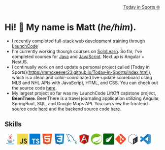 <p align="right">
    <a href="https://mmckeever23.github.io/Today-in-Sports/index.html">Today in Sports 🌐</a>
</p>

# Hi! 👋 My name is Matt (*he/him*). 

- I recently completed [full-stack web development training](https://www.launchcode.org/assets/LC101_Syllabus-93bea34c8b5ae811b9b4c3f3d7f59d47c51e8bb5640d6f7b8c7a7f5b2b23514e.pdf) through [LaunchCode](https://www.launchcode.org/)
- I'm currently working thourgh courses on [SoloLearn](https://www.sololearn.com/). So far, I've completed courses for [Java](https://www.sololearn.com/certificates/CT-FNOAUWOG) and [JavaScript](https://www.sololearn.com/certificates/CT-DM2O21MY). Next up is Angular + NestJS.
- I continually work on and update a personal project called [Today in Sports}(https://mmckeever23.github.io/Today-in-Sports/index.html), which is a clean and color-coordinated live-update scoreboard using MLB and NHL APIs with JavaScript, HTML, and CSS. You can check out the source code [here](https://github.com/mmckeever23/Today-in-Sports).
- My largest project so far was my LaunchCode LiftOff capstone project, **BeenThere**. BeenThere is a travel journaling application utilizing Angular, SpringBoot, SQL, and Google Maps API. You can view the frontend source code [here](https://github.com/mmckeever23/beenthere-frontend) and the backend source code [here](https://github.com/mmckeever23/backend).

## Skills

<div>

<a title="Java" href="https://en.wikipedia.org/wiki/Java_(programming_language)" target="_blank" rel="noreferrer"><img src="/images/icons/java_original.svg" width="36" height="36" alt="Java" /></a>
<a title="JavaScript" href="https://en.wikipedia.org/wiki/JavaScript" target="_blank" rel="noreferrer"><img src="/images/icons/javascript_original.svg" width="36" height="36" alt="JavaScript" /></a>
<a title="TypeScript" href="https://en.wikipedia.org/wiki/TypeScript" target="_blank" rel="noreferrer"><img src="/images/icons/typescript_original.svg" width="36" height="36" alt="TypeScript" /></a>
<a title="HTML" href="https://en.wikipedia.org/wiki/HTML5" target="_blank" rel="noreferrer"><img src="/images/icons/html5_original.svg" width="36" height="36" alt="HTML" /></a>
<a title="CSS" href="https://en.wikipedia.org/wiki/CSS" target="_blank" rel="noreferrer"><img src="/images/icons/css3_original.svg" width="36" height="36" alt="CSS" /></a>
<a title="MySQL" href="https://en.wikipedia.org/wiki/MySQL" target="_blank" rel="noreferrer"><img src="/images/icons/mysql_original.svg" width="36" height="36" alt="MySQL" /></a>
<a title="Angular" href="https://en.wikipedia.org/wiki/Angular_(web_framework)" target="_blank" rel="noreferrer"><img src="/images/icons/angularjs_original.svg" width="36" height="36" alt="Angular" /></a>
<a title="Spring" href="https://en.wikipedia.org/wiki/Spring_Framework" target="_blank" rel="noreferrer"><img src="/images/icons/spring_original.svg" width="36" height="36" alt="Spring" /></a>
<a title="Thymeleaf" href="https://en.wikipedia.org/wiki/Thymeleaf" target="_blank" rel="noreferrer"><img src="/images/icons/thymeleaf_original.png" width="36" height="36" alt="Thymeleaf" /></a>
<a title="Git" href="https://en.wikipedia.org/wiki/Git" target="_blank" rel="noreferrer"><img src="/images/icons/git_original.svg" width="36" height="36" alt="Git" /></a>
<a title="Bash" href="https://en.wikipedia.org/wiki/Bash_(Unix_shell)" target="_blank" rel="noreferrer"><img src="/images/icons/bash_original.svg" width="36" height="36" alt="Bash" /></a>
<a title="VS Code" href="https://en.wikipedia.org/wiki/Visual_Studio_Code" target="_blank" rel="noreferrer"><img src="/images/icons/vscode_original.svg" width="36" height="36" alt="VS Code" /></a>
</div>
